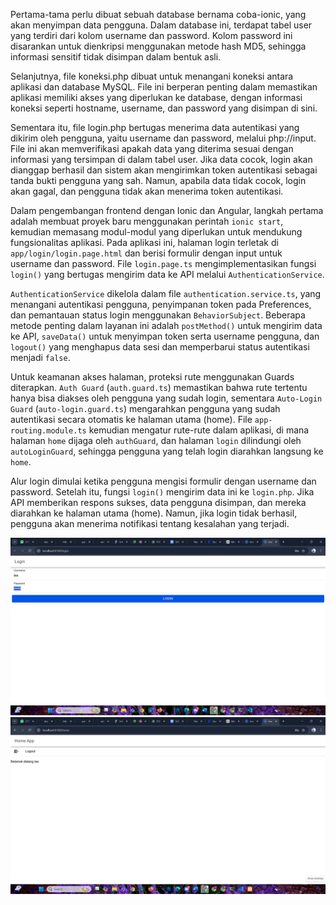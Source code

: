 Pertama-tama perlu dibuat sebuah database bernama coba-ionic, yang akan menyimpan data pengguna. Dalam database ini, terdapat tabel user yang terdiri dari kolom username dan password. Kolom password ini disarankan untuk dienkripsi menggunakan metode hash MD5, sehingga informasi sensitif tidak disimpan dalam bentuk asli.

Selanjutnya, file koneksi.php dibuat untuk menangani koneksi antara aplikasi dan database MySQL. File ini berperan penting dalam memastikan aplikasi memiliki akses yang diperlukan ke database, dengan informasi koneksi seperti hostname, username, dan password yang disimpan di sini.

Sementara itu, file login.php bertugas menerima data autentikasi yang dikirim oleh pengguna, yaitu username dan password, melalui php://input. File ini akan memverifikasi apakah data yang diterima sesuai dengan informasi yang tersimpan di dalam tabel user. Jika data cocok, login akan dianggap berhasil dan sistem akan mengirimkan token autentikasi sebagai tanda bukti pengguna yang sah. Namun, apabila data tidak cocok, login akan gagal, dan pengguna tidak akan menerima token autentikasi.

Dalam pengembangan frontend dengan Ionic dan Angular, langkah pertama adalah membuat proyek baru menggunakan perintah `ionic start`, kemudian memasang modul-modul yang diperlukan untuk mendukung fungsionalitas aplikasi. Pada aplikasi ini, halaman login terletak di `app/login/login.page.html` dan berisi formulir dengan input untuk username dan password. File `login.page.ts` mengimplementasikan fungsi `login()` yang bertugas mengirim data ke API melalui `AuthenticationService`. 

`AuthenticationService` dikelola dalam file `authentication.service.ts`, yang menangani autentikasi pengguna, penyimpanan token pada Preferences, dan pemantauan status login menggunakan `BehaviorSubject`. Beberapa metode penting dalam layanan ini adalah `postMethod()` untuk mengirim data ke API, `saveData()` untuk menyimpan token serta username pengguna, dan `logout()` yang menghapus data sesi dan memperbarui status autentikasi menjadi `false`.

Untuk keamanan akses halaman, proteksi rute menggunakan Guards diterapkan. `Auth Guard` (`auth.guard.ts`) memastikan bahwa rute tertentu hanya bisa diakses oleh pengguna yang sudah login, sementara `Auto-Login Guard` (`auto-login.guard.ts`) mengarahkan pengguna yang sudah autentikasi secara otomatis ke halaman utama (home). File `app-routing.module.ts` kemudian mengatur rute-rute dalam aplikasi, di mana halaman `home` dijaga oleh `authGuard`, dan halaman `login` dilindungi oleh `autoLoginGuard`, sehingga pengguna yang telah login diarahkan langsung ke `home`.

Alur login dimulai ketika pengguna mengisi formulir dengan username dan password. Setelah itu, fungsi `login()` mengirim data ini ke `login.php`. Jika API memberikan respons sukses, data pengguna disimpan, dan mereka diarahkan ke halaman utama (home). Namun, jika login tidak berhasil, pengguna akan menerima notifikasi tentang kesalahan yang terjadi.

![Lampiran Login](log.png)
![Lampiran Dashboard](dash.png)
